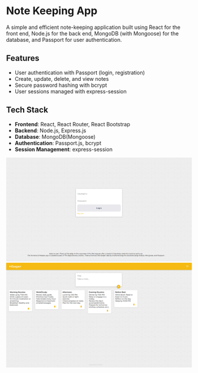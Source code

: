 # Note Keeping App

A simple and efficient note-keeping application built using React for the front end, Node.js for the back end, MongoDB (with Mongoose) for the database, and Passport for user authentication.

## Features

- User authentication with Passport (login, registration)
- Create, update, delete, and view notes
- Secure password hashing with bcrypt
- User sessions managed with express-session

## Tech Stack

- **Frontend**: React, React Router, React Bootstrap
- **Backend**: Node.js, Express.js
- **Database**: MongoDB(Mongoose)
- **Authentication**: Passport.js, bcrypt
- **Session Management**: express-session

![Login](client/public/login.png)
![Main](client/public/main.png)
